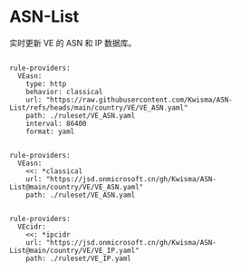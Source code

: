 
# ASN-List

实时更新 VE 的 ASN 和 IP 数据库。

<pre><code class="language-javascript">
rule-providers:
  VEasn:
    type: http
    behavior: classical
    url: "https://raw.githubusercontent.com/Kwisma/ASN-List/refs/heads/main/country/VE/VE_ASN.yaml"
    path: ./ruleset/VE_ASN.yaml
    interval: 86400
    format: yaml
</code></pre>

<pre><code class="language-javascript">
rule-providers:
  VEasn:
    <<: *classical
    url: "https://jsd.onmicrosoft.cn/gh/Kwisma/ASN-List@main/country/VE/VE_ASN.yaml"
    path: ./ruleset/VE_ASN.yaml
</code></pre>

<pre><code class="language-javascript">
rule-providers:
  VEcidr:
    <<: *ipcidr
    url: "https://jsd.onmicrosoft.cn/gh/Kwisma/ASN-List@main/country/VE/VE_IP.yaml"
    path: ./ruleset/VE_IP.yaml
</code></pre>
